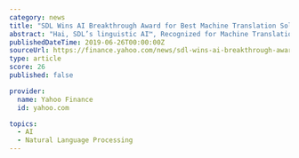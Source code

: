 ```yaml
---
category: news
title: "SDL Wins AI Breakthrough Award for Best Machine Translation Solution"
abstract: "Hai, SDL’s linguistic AI™, Recognized for Machine Translation Innovation in 2019 SDL (SDL.L), a global leader in content creation, translation and delivery, today announced that Hai, SDL’s linguistic AI, has been selected as the winner of the “Best ..."
publishedDateTime: 2019-06-26T00:00:00Z
sourceUrl: https://finance.yahoo.com/news/sdl-wins-ai-breakthrough-award-070000661.html
type: article
score: 26
published: false

provider:
  name: Yahoo Finance
  id: yahoo.com

topics:
  - AI
  - Natural Language Processing
---
```

